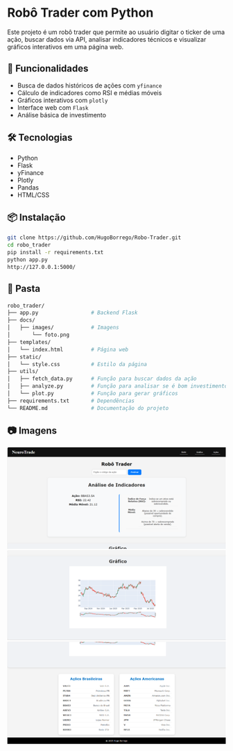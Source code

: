 # Robô Trader com Python

Este projeto é um robô trader que permite ao usuário digitar o ticker de uma ação, buscar dados via API, analisar indicadores técnicos e visualizar gráficos interativos em uma página web.

## 🚀 Funcionalidades

- Busca de dados históricos de ações com `yfinance`
- Cálculo de indicadores como RSI e médias móveis
- Gráficos interativos com `plotly`
- Interface web com `Flask`
- Análise básica de investimento

## 🛠️ Tecnologias

- Python
- Flask
- yFinance
- Plotly
- Pandas
- HTML/CSS

## 📦 Instalação

```bash
git clone https://github.com/HugoBorrego/Robo-Trader.git
cd robo_trader
pip install -r requirements.txt
python app.py
http://127.0.0.1:5000/
```

## 📁 Pasta
```bash
robo_trader/
├── app.py                 # Backend Flask
├── docs/
│   ├── images/            # Imagens
│       └── foto.png      
├── templates/
│   └── index.html         # Página web
├── static/
│   └── style.css          # Estilo da página
├── utils/
│   ├── fetch_data.py      # Função para buscar dados da ação
│   ├── analyze.py         # Função para analisar se é bom investimento
│   └── plot.py            # Função para gerar gráficos
├── requirements.txt       # Dependências
└── README.md              # Documentação do projeto
```

## 📷 Imagens
![Imagem da Análise e do Robô](docs/images/Robo.png)
![Imagem do gráfico](docs/images/Grafico.png)
![Imagem das principais ações](docs/images/Acoes.png)